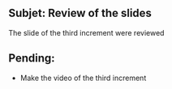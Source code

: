 ## Subjet: Review of the slides

The slide of the third increment were reviewed

## Pending:
+ Make the video of the third increment 